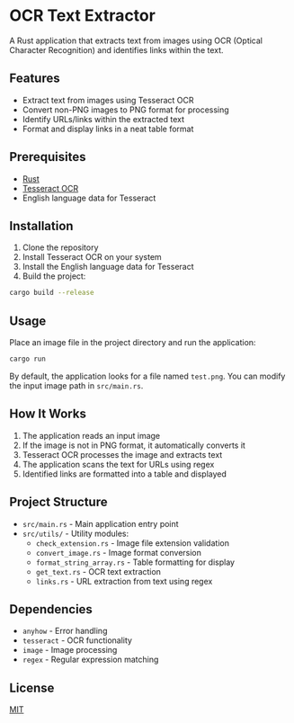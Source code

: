 # OCR Text Extractor

A Rust application that extracts text from images using OCR (Optical Character Recognition) and identifies links within the text.

## Features

- Extract text from images using Tesseract OCR
- Convert non-PNG images to PNG format for processing
- Identify URLs/links within the extracted text
- Format and display links in a neat table format

## Prerequisites

- [Rust](https://www.rust-lang.org/tools/install)
- [Tesseract OCR](https://github.com/tesseract-ocr/tesseract)
- English language data for Tesseract

## Installation

1. Clone the repository
2. Install Tesseract OCR on your system
3. Install the English language data for Tesseract
4. Build the project:

```bash
cargo build --release
```

## Usage

Place an image file in the project directory and run the application:

```bash
cargo run
```

By default, the application looks for a file named `test.png`. You can modify the input image path in `src/main.rs`.

## How It Works

1. The application reads an input image
2. If the image is not in PNG format, it automatically converts it
3. Tesseract OCR processes the image and extracts text
4. The application scans the text for URLs using regex
5. Identified links are formatted into a table and displayed

## Project Structure

- `src/main.rs` - Main application entry point
- `src/utils/` - Utility modules:
  - `check_extension.rs` - Image file extension validation
  - `convert_image.rs` - Image format conversion
  - `format_string_array.rs` - Table formatting for display
  - `get_text.rs` - OCR text extraction
  - `links.rs` - URL extraction from text using regex

## Dependencies

- `anyhow` - Error handling
- `tesseract` - OCR functionality
- `image` - Image processing
- `regex` - Regular expression matching

## License

[MIT](LICENSE)